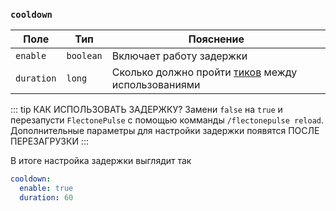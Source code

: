 ### `cooldown`

| Поле       | Тип       | Пояснение                                                                                                 |
|------------|-----------|-----------------------------------------------------------------------------------------------------------|
| `enable`   | `boolean` | Включает работу задержки                                                                                  |
| `duration` | `long`    | Сколько должно пройти [тиков](https://ru.minecraft.wiki/w/%D0%A2%D0%B0%D0%BA%D1%82) между использованиями |


::: tip КАК ИСПОЛЬЗОВАТЬ ЗАДЕРЖКУ?
Замени `false` на `true` и перезапусти `FlectonePulse` с помощью комманды `/flectonepulse reload`. Дополнительные параметры для настройки задержки появятся ПОСЛЕ ПЕРЕЗАГРУЗКИ
:::

В итоге настройка задержки выглядит так
```yaml
cooldown:
  enable: true
  duration: 60
```
